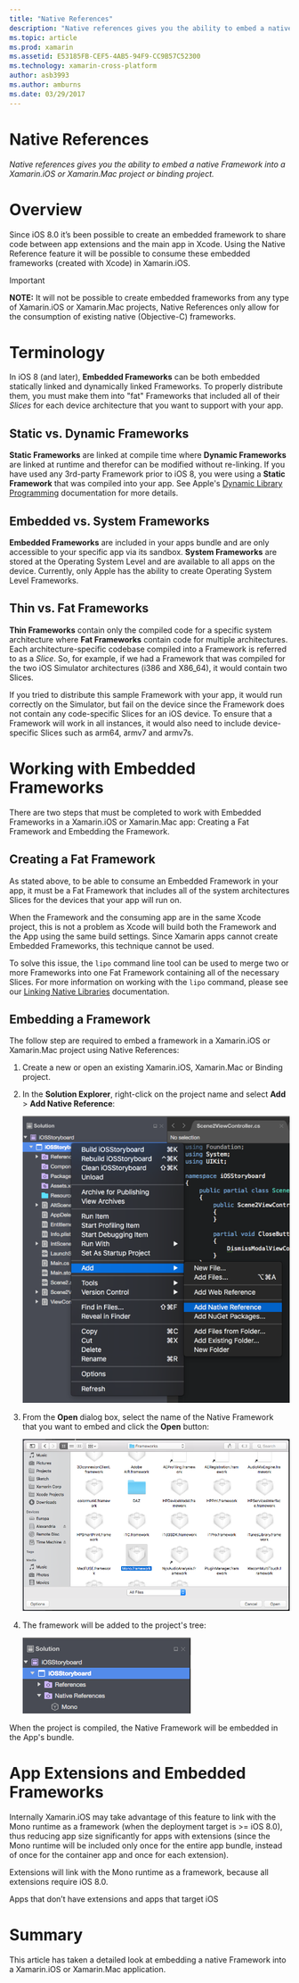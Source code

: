 ```yaml
---
title: "Native References"
description: "Native references gives you the ability to embed a native Framework into a Xamarin.iOS or Xamarin.Mac project or binding project."
ms.topic: article
ms.prod: xamarin
ms.assetid: E53185FB-CEF5-4AB5-94F9-CC9B57C52300
ms.technology: xamarin-cross-platform
author: asb3993
ms.author: amburns
ms.date: 03/29/2017
---
```


# Native References

_Native references gives you the ability to embed a native Framework into a Xamarin.iOS or Xamarin.Mac project or binding project._

<a name="Overview" />

# Overview

Since iOS 8.0 it’s been possible to create an embedded framework to share code between app extensions and the main app in Xcode. Using the Native Reference feature it will be possible to consume these embedded frameworks (created with Xcode) in Xamarin.iOS.
 
> [!IMPORTANT]
> **NOTE:** It will not be possible to create embedded frameworks from any type of Xamarin.iOS or Xamarin.Mac projects, Native References only allow for the consumption of existing native (Objective-C) frameworks.




<a name="Terminology" />

# Terminology

In iOS 8 (and later), **Embedded Frameworks** can be both embedded statically linked and dynamically linked Frameworks. To properly distribute them, you must make them into "fat" Frameworks that included all of their _Slices_ for each device architecture that you want to support with your app.

<a name="Static-vs-Dynamic-Frameworks" />

## Static vs. Dynamic Frameworks

**Static Frameworks** are linked at compile time where **Dynamic Frameworks** are linked at runtime and therefor can be modified without re-linking. If you have used any 3rd-party Framework prior to iOS 8, you were using a **Static Framework** that was compiled into your app. See Apple's [Dynamic Library Programming](https://developer.apple.com/library/mac/documentation/DeveloperTools/Conceptual/DynamicLibraries/100-Articles/OverviewOfDynamicLibraries.html#//apple_ref/doc/uid/TP40001873-SW1) documentation for more details.

<a name="Embedded-vs-System-Frameworks" />

## Embedded vs. System Frameworks

**Embedded Frameworks** are included in your apps bundle and are only accessible to your specific app via its sandbox. **System Frameworks** are stored at the Operating System Level and are available to all apps on the device. Currently, only Apple has the ability to create Operating System Level Frameworks.

<a name="Thin-vs-Fat-Frameworks" />

## Thin vs. Fat Frameworks

**Thin Frameworks** contain only the compiled code for a specific system architecture where **Fat Frameworks** contain code for multiple architectures. Each architecture-specific codebase compiled into a Framework is referred to as a _Slice_. So, for example, if we had a Framework that was compiled for the two iOS Simulator architectures (i386 and X86_64), it would contain two Slices.

If you tried to distribute this sample Framework with your app, it would run correctly on the Simulator, but fail on the device since the Framework does not contain any code-specific Slices for an iOS device. To ensure that a Framework will work in all instances, it would also need to include device-specific Slices such as arm64, armv7 and armv7s.

<a name="Working-with-Embedded-Frameworks" />

# Working with Embedded Frameworks

There are two steps that must be completed to work with Embedded Frameworks in a Xamarin.iOS or Xamarin.Mac app: Creating a Fat Framework and Embedding the Framework.

<a name="Overview" />

## Creating a Fat Framework

As stated above, to be able to consume an Embedded Framework in your app, it must be a Fat Framework that includes all of the system architectures Slices for the devices that your app will run on.

When the Framework and the consuming app are in the same Xcode project, this is not a problem as Xcode will build both the Framework and the App using the same build settings. Since Xamarin apps cannot create Embedded Frameworks, this technique cannot be used.

To solve this issue, the `lipo` command line tool can be used to merge two or more Frameworks into one Fat Framework containing all of the necessary Slices. For more information on working with the `lipo` command, please see our [Linking Native Libraries](~/ios/platform/native-interop.md) documentation.

<a name="Embedding-a-Framework" />

## Embedding a Framework

The follow step are required to embed a framework in a Xamarin.iOS or Xamarin.Mac project using Native References:

1. Create a new or open an existing Xamarin.iOS, Xamarin.Mac or Binding project.
2. In the **Solution Explorer**, right-click on the project name and select **Add** > **Add Native Reference**: 

	[ ![](native-references-images/ref01.png "In the Solution Explorer, right-click on the project name and select Add Native Reference")](native-references-images/ref01.png)
3. From the **Open** dialog box, select the name of the Native Framework that you want to embed and click the **Open** button: 

	[ ![](native-references-images/ref02.png "Select the name of the Native Framework to embed and click the Open button")](native-references-images/ref02.png)
4. The framework will be added to the project's tree: 

	[ ![](native-references-images/ref03.png "The framework will be added to the projects tree")](native-references-images/ref03.png)

When the project is compiled, the Native Framework will be embedded in the App's bundle.

<a name="App-Extensions-and-Embedded-Frameworks" />

# App Extensions and Embedded Frameworks

Internally Xamarin.iOS may take advantage of this feature to link with the Mono runtime as a framework (when the deployment target is >= iOS 8.0), thus reducing app size significantly for apps with extensions (since the Mono runtime will be included only once for the entire app bundle, instead of once for the container app and once for each extension).

Extensions will link with the Mono runtime as a framework, because all extensions require iOS 8.0.

Apps that don’t have extensions and apps that target iOS 

<a name="Summary" />

# Summary

This article has taken a detailed look at embedding a native Framework into a Xamarin.iOS or Xamarin.Mac application.

